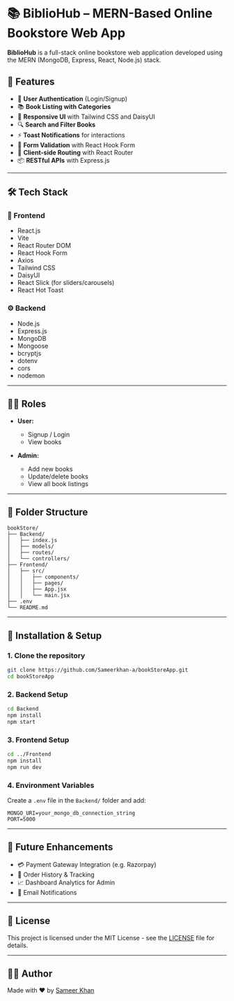 
# 📚 BiblioHub – MERN-Based Online Bookstore Web App

**BiblioHub** is a full-stack online bookstore web application developed using the MERN (MongoDB, Express, React, Node.js) stack.

## 🚀 Features

- 🔐 **User Authentication** (Login/Signup)
- 📚 **Book Listing with Categories**
- 🎨 **Responsive UI** with Tailwind CSS and DaisyUI
- 🔍 **Search and Filter Books**
- ⚡ **Toast Notifications** for interactions
- 🔄 **Form Validation** with React Hook Form
- 🧭 **Client-side Routing** with React Router
- 📦 **RESTful APIs** with Express.js

---

## 🛠️ Tech Stack

### 🧩 Frontend
- React.js
- Vite
- React Router DOM
- React Hook Form
- Axios
- Tailwind CSS
- DaisyUI
- React Slick (for sliders/carousels)
- React Hot Toast

### ⚙️ Backend
- Node.js
- Express.js
- MongoDB
- Mongoose
- bcryptjs
- dotenv
- cors
- nodemon

---

## 🧑‍💼 Roles

- **User:**
  - Signup / Login
  - View books

- **Admin:**
  - Add new books
  - Update/delete books
  - View all book listings

---

## 📂 Folder Structure

```
bookStore/
├── Backend/
│   ├── index.js
│   ├── models/
│   ├── routes/
│   └── controllers/
├── Frontend/
│   ├── src/
│   │   ├── components/
│   │   ├── pages/
│   │   ├── App.jsx
│   │   └── main.jsx
├── .env
└── README.md
```

---

## 🔧 Installation & Setup

### 1. Clone the repository
```bash
git clone https://github.com/Sameerkhan-a/bookStoreApp.git
cd bookStoreApp
```

### 2. Backend Setup
```bash
cd Backend
npm install
npm start
```

### 3. Frontend Setup
```bash
cd ../Frontend
npm install
npm run dev
```

### 4. Environment Variables
Create a `.env` file in the `Backend/` folder and add:

```env
MONGO_URI=your_mongo_db_connection_string
PORT=5000
```

---

## 📝 Future Enhancements

- 💳 Payment Gateway Integration (e.g. Razorpay)
- 🧾 Order History & Tracking
- 📈 Dashboard Analytics for Admin
- 📧 Email Notifications

---



## 📄 License

This project is licensed under the MIT License - see the [LICENSE](LICENSE) file for details.

---

## 👨‍💻 Author

Made with ❤️ by [Sameer Khan](https://github.com/Sameerkhan-a)
